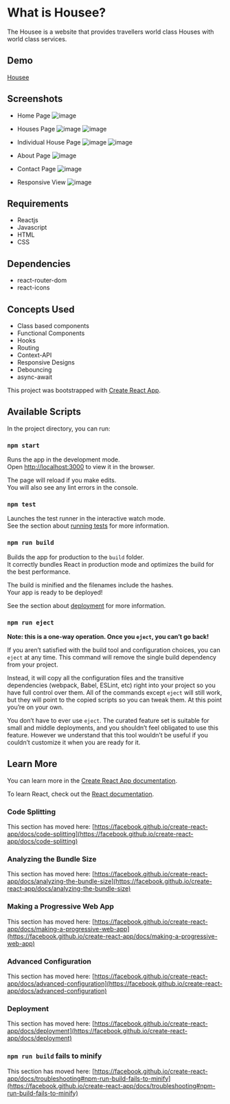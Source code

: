 # What is Housee?

The Housee is a website that provides travellers world class Houses with world class services.

## Demo

[Housee](https://housee.netlify.app)

## Screenshots

- Home Page
  ![image](https://github.com/Satendra-EXE/ScreenshotsPr1/blob/main/home.png)

- Houses Page
  ![image](https://github.com/Satendra-EXE/ScreenshotsPr1/blob/main/houses1.png)
  ![image](https://github.com/Satendra-EXE/ScreenshotsPr1/blob/main/houses2.png)

- Individual House Page
  ![image](https://github.com/Satendra-EXE/ScreenshotsPr1/blob/main/individual_house1.png)
  ![image](https://github.com/Satendra-EXE/ScreenshotsPr1/blob/main/individual_house2.png)

- About Page
  ![image](https://github.com/Satendra-EXE/ScreenshotsPr1/blob/main/about.png)

- Contact Page
  ![image](https://github.com/Satendra-EXE/ScreenshotsPr1/blob/main/contact.png)

- Responsive View
  ![image](https://github.com/Satendra-EXE/ScreenshotsPr1/blob/main/responsive_view.png)

## Requirements

- Reactjs
- Javascript
- HTML
- CSS

## Dependencies

- react-router-dom
- react-icons

## Concepts Used

- Class based components
- Functional Components
- Hooks
- Routing
- Context-API
- Responsive Designs
- Debouncing
- async-await

This project was bootstrapped with [Create React App](https://github.com/facebook/create-react-app).

## Available Scripts

In the project directory, you can run:

### `npm start`

Runs the app in the development mode.\
Open [http://localhost:3000](http://localhost:3000) to view it in the browser.

The page will reload if you make edits.\
You will also see any lint errors in the console.

### `npm test`

Launches the test runner in the interactive watch mode.\
See the section about [running tests](https://facebook.github.io/create-react-app/docs/running-tests) for more information.

### `npm run build`

Builds the app for production to the `build` folder.\
It correctly bundles React in production mode and optimizes the build for the best performance.

The build is minified and the filenames include the hashes.\
Your app is ready to be deployed!

See the section about [deployment](https://facebook.github.io/create-react-app/docs/deployment) for more information.

### `npm run eject`

**Note: this is a one-way operation. Once you `eject`, you can’t go back!**

If you aren’t satisfied with the build tool and configuration choices, you can `eject` at any time. This command will remove the single build dependency from your project.

Instead, it will copy all the configuration files and the transitive dependencies (webpack, Babel, ESLint, etc) right into your project so you have full control over them. All of the commands except `eject` will still work, but they will point to the copied scripts so you can tweak them. At this point you’re on your own.

You don’t have to ever use `eject`. The curated feature set is suitable for small and middle deployments, and you shouldn’t feel obligated to use this feature. However we understand that this tool wouldn’t be useful if you couldn’t customize it when you are ready for it.

## Learn More

You can learn more in the [Create React App documentation](https://facebook.github.io/create-react-app/docs/getting-started).

To learn React, check out the [React documentation](https://reactjs.org/).

### Code Splitting

This section has moved here: [https://facebook.github.io/create-react-app/docs/code-splitting](https://facebook.github.io/create-react-app/docs/code-splitting)

### Analyzing the Bundle Size

This section has moved here: [https://facebook.github.io/create-react-app/docs/analyzing-the-bundle-size](https://facebook.github.io/create-react-app/docs/analyzing-the-bundle-size)

### Making a Progressive Web App

This section has moved here: [https://facebook.github.io/create-react-app/docs/making-a-progressive-web-app](https://facebook.github.io/create-react-app/docs/making-a-progressive-web-app)

### Advanced Configuration

This section has moved here: [https://facebook.github.io/create-react-app/docs/advanced-configuration](https://facebook.github.io/create-react-app/docs/advanced-configuration)

### Deployment

This section has moved here: [https://facebook.github.io/create-react-app/docs/deployment](https://facebook.github.io/create-react-app/docs/deployment)

### `npm run build` fails to minify

This section has moved here: [https://facebook.github.io/create-react-app/docs/troubleshooting#npm-run-build-fails-to-minify](https://facebook.github.io/create-react-app/docs/troubleshooting#npm-run-build-fails-to-minify)
